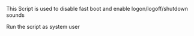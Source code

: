 This Script is used to disable fast boot and enable logon/logoff/shutdown sounds

Run the script as system user